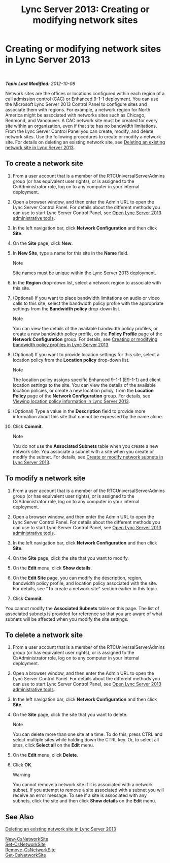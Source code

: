 ﻿---
title: 'Lync Server 2013: Creating or modifying network sites'
TOCTitle: Creating or modifying network sites
ms:assetid: 358aa08a-c5bc-45fc-8017-19e6202f88c5
ms:mtpsurl: https://technet.microsoft.com/en-us/library/Gg520975(v=OCS.15)
ms:contentKeyID: 48183801
ms.date: 07/23/2014
mtps_version: v=OCS.15
---

<div data-xmlns="http://www.w3.org/1999/xhtml">

<div class="topic" data-xmlns="http://www.w3.org/1999/xhtml" data-msxsl="urn:schemas-microsoft-com:xslt" data-cs="http://msdn.microsoft.com/en-us/">

<div data-asp="http://msdn2.microsoft.com/asp">

# Creating or modifying network sites in Lync Server 2013

</div>

<div id="mainSection">

<div id="mainBody">

<span> </span>

_**Topic Last Modified:** 2012-10-08_

Network sites are the offices or locations configured within each region of a call admission control (CAC) or Enhanced 9-1-1 deployment. You can use the Microsoft Lync Server 2013 Control Panel to configure sites and associate them with regions. For example, a network region for North America might be associated with networks sites such as Chicago, Redmond, and Vancouver. A CAC network site must be created for every site within an organization, even if that site has no bandwidth limitations. From the Lync Server Control Panel you can create, modify, and delete network sites. Use the following procedures to create or modify a network site. For details on deleting an existing network site, see [Deleting an existing network site in Lync Server 2013](lync-server-2013-deleting-an-existing-network-site.md).

<div>

## To create a network site

1.  From a user account that is a member of the RTCUniversalServerAdmins group (or has equivalent user rights), or is assigned to the CsAdministrator role, log on to any computer in your internal deployment.

2.  Open a browser window, and then enter the Admin URL to open the Lync Server Control Panel. For details about the different methods you can use to start Lync Server Control Panel, see [Open Lync Server 2013 administrative tools](lync-server-2013-open-lync-server-administrative-tools.md).

3.  In the left navigation bar, click **Network Configuration** and then click **Site**.

4.  On the **Site** page, click **New**.

5.  In **New Site**, type a name for this site in the **Name** field.
    
    <div>
    

    > [!NOTE]  
    > Site names must be unique within the Lync Server 2013 deployment.

    
    </div>

6.  In the **Region** drop-down list, select a network region to associate with this site.

7.  (Optional) If you want to place bandwidth limitations on audio or video calls to this site, select the bandwidth policy profile with the appropriate settings from the **Bandwidth policy** drop-down list.
    
    <div>
    

    > [!NOTE]  
    > You can view the details of the available bandwidth policy profiles, or create a new bandwidth policy profile, on the <STRONG>Policy Profile</STRONG> page of the <STRONG>Network Configuration</STRONG> group. For details, see <A href="lync-server-2013-creating-or-modifying-bandwidth-policy-profiles.md">Creating or modifying bandwidth policy profiles in Lync Server 2013</A>.

    
    </div>

8.  (Optional) If you want to provide location settings for this site, select a location policy from the **Location policy** drop-down list.
    
    <div>
    

    > [!NOTE]  
    > The location policy assigns specific Enhanced 9-1-1 (E9-1-1) and client location settings to the site. You can view the details of the available location policies, or create a new location policy, from the <STRONG>Location Policy</STRONG> page of the <STRONG>Network Configuration</STRONG> group. For details, see <A href="lync-server-2013-viewing-location-policy-information.md">Viewing location policy information in Lync Server 2013</A>.

    
    </div>

9.  (Optional) Type a value in the **Description** field to provide more information about this site that cannot be expressed by the name alone.

10. Click **Commit**.
    
    <div>
    

    > [!NOTE]  
    > You do not use the <STRONG>Associated Subnets</STRONG> table when you create a new network site. You associate a subnet with a site when you create or modify the subnet. For details, see <A href="lync-server-2013-create-or-modify-network-subnets.md">Create or modify network subnets in Lync Server 2013</A>.

    
    </div>

</div>

<div>

## To modify a network site

1.  From a user account that is a member of the RTCUniversalServerAdmins group (or has equivalent user rights), or is assigned to the CsAdministrator role, log on to any computer in your internal deployment.

2.  Open a browser window, and then enter the Admin URL to open the Lync Server Control Panel. For details about the different methods you can use to start Lync Server Control Panel, see [Open Lync Server 2013 administrative tools](lync-server-2013-open-lync-server-administrative-tools.md).

3.  In the left navigation bar, click **Network Configuration** and then click **Site**.

4.  On the **Site** page, click the site that you want to modify.

5.  On the **Edit** menu, click **Show details**.

6.  On the **Edit Site** page, you can modify the description, region, bandwidth policy profile, and location policy associated with the site. For details, see "To create a network site" section earlier in this topic.

7.  Click **Commit**.

You cannot modify the **Associated Subnets** table on this page. The list of associated subnets is provided for reference so that you are aware of what subnets will be affected when you modify the site settings.

</div>

<div>

## To delete a network site

1.  From a user account that is a member of the RTCUniversalServerAdmins group (or has equivalent user rights), or is assigned to the CsAdministrator role, log on to any computer in your internal deployment.

2.  Open a browser window, and then enter the Admin URL to open the Lync Server Control Panel. For details about the different methods you can use to start Lync Server Control Panel, see [Open Lync Server 2013 administrative tools](lync-server-2013-open-lync-server-administrative-tools.md).

3.  In the left navigation bar, click **Network Configuration** and then click **Site**.

4.  On the **Site** page, click the site that you want to delete.
    
    <div>
    

    > [!NOTE]  
    > You can delete more than one site at a time. To do this, press CTRL and select multiple sites while holding down the CTRL key. Or, to select all sites, click <STRONG>Select all</STRONG> on the <STRONG>Edit</STRONG> menu.

    
    </div>

5.  On the **Edit** menu, click **Delete**.

6.  Click **OK**.
    
    <div>
    

    > [!WARNING]  
    > You cannot remove a network site if it is associated with a network subnet. If you attempt to remove a site associated with a subnet you will receive an error message. To see if a site is associated with any subnets, click the site and then click <STRONG>Show details</STRONG> on the <STRONG>Edit</STRONG> menu.

    
    </div>

</div>

<div>

## See Also


[Deleting an existing network site in Lync Server 2013](lync-server-2013-deleting-an-existing-network-site.md)  


[New-CsNetworkSite](https://docs.microsoft.com/en-us/powershell/module/skype/New-CsNetworkSite)  
[Set-CsNetworkSite](https://docs.microsoft.com/en-us/powershell/module/skype/Set-CsNetworkSite)  
[Remove-CsNetworkSite](https://docs.microsoft.com/en-us/powershell/module/skype/Remove-CsNetworkSite)  
[Get-CsNetworkSite](https://docs.microsoft.com/en-us/powershell/module/skype/Get-CsNetworkSite)  
  

</div>

</div>

<span> </span>

</div>

</div>

</div>

